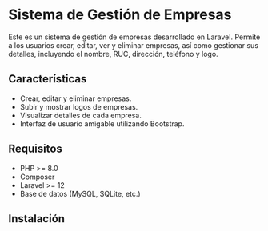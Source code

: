 # Sistema de Gestión de Empresas

Este es un sistema de gestión de empresas desarrollado en Laravel. Permite a los usuarios crear, editar, ver y eliminar empresas, así como gestionar sus detalles, incluyendo el nombre, RUC, dirección, teléfono y logo.

## Características

- Crear, editar y eliminar empresas.
- Subir y mostrar logos de empresas.
- Visualizar detalles de cada empresa.
- Interfaz de usuario amigable utilizando Bootstrap.

## Requisitos

- PHP >= 8.0
- Composer
- Laravel >= 12
- Base de datos (MySQL, SQLite, etc.)

## Instalación
